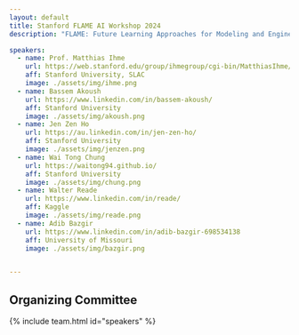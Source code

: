 ```yaml
---
layout: default
title: Stanford FLAME AI Workshop 2024
description: "FLAME: Future Learning Approaches for Modeling and Engineering"

speakers:
  - name: Prof. Matthias Ihme
    url: https://web.stanford.edu/group/ihmegroup/cgi-bin/MatthiasIhme/people/matthias-ihme/
    aff: Stanford University, SLAC 
    image: ./assets/img/ihme.png
  - name: Bassem Akoush
    url: https://www.linkedin.com/in/bassem-akoush/
    aff: Stanford University
    image: ./assets/img/akoush.png
  - name: Jen Zen Ho
    url: https://au.linkedin.com/in/jen-zen-ho/
    aff: Stanford University
    image: ./assets/img/jenzen.png
  - name: Wai Tong Chung
    url: https://waitong94.github.io/
    aff: Stanford University
    image: ./assets/img/chung.png
  - name: Walter Reade
    url: https://www.linkedin.com/in/reade/
    aff: Kaggle
    image: ./assets/img/reade.png
  - name: Adib Bazgir
    url: https://www.linkedin.com/in/adib-bazgir-698534138
    aff: University of Missouri
    image: ./assets/img/bazgir.png


---
```


## Organizing Committee


{% include team.html id="speakers" %}